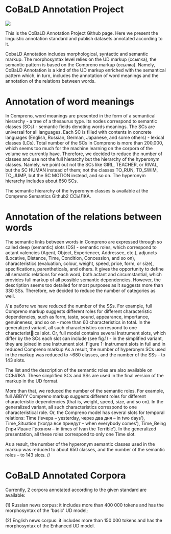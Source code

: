 # CoBaLD Annotation Project

<a href="https://creativecommons.org/licenses/by-nc/4.0/"><img src="https://img.shields.io/static/v1?label=license&message=CC-BY-NC-4.0&color=green"/></a>

This is the CoBaLD Annotation Project Github page. Here we present the linguistic annotation standard and publish datasets annotated according to it.

CobaLD Annotation includes morphological, syntactic and semantic markup. The morphosyntax level relies on the UD markup (ссылка), the semantic pattern is based on the Compreno markup (ссылка). Namely, CoBaLD Annotation is a kind of the UD markup enriched with the semantical pattern which, in turn, includes the annotation of word  meanings and the annotation of the relations between words.

# Annotation of word meanings

In Compreno, word meanings are presented in the form of a semantical hierarchy - a tree of a thesaurus type. Its nodes correspond to semantic classes (SCs) -  semantic fields denoting words meanings. The SCs are universal for all languages. Each SC is filled with contents in concrete languages (English, Russian, German, Japanese, and some others) - lexical classes (LCs). 
Total number of the SCs in Compreno is more than 200,000, which seems too much for the machine learning on the corpora of the volume we currently have. Therefore, we decided to reduce the number of classes and use not the full hierarchy but the hierarchy of the hyperonym classes. Namely, we point out not the SCs like GIRL, TEACHER, or RIVAL, but the SC HUMAN instead of them; not the classes TO_RUN, TO_SWIM, TO_JUMP, but the SC MOTION instead, and so on. The hyperonym hierarchy includes about 650 SCs.

The semantic hierarchy of the hyperonym classes is available at the Compreno Semantics Github2 ССЫЛКА.

# Annotation of the relations between words

The semantic links between words in Compreno are expressed through so called deep (semantic) slots (DS) - semantic roles, which correspond to actant valencies (Agent, Object,
Experiencer, Addressee, etc.), adjuncts (Locative, Distance, Time, Condition, Concession, and so on), characteristics (evaluation, colour, weight, speed, price, form, or size), specifications, parentheticals, and others. It gives the opportunity to define all semantic relations for each word, both actant and circumstantial, which provides full markup of all possible semantic dependencies.
However, the description seems too detailed for most purposes as it suggests more than 330 SSs.
Therefore, we decided to reduce the number of categories as well.  

//
в работе
we have reduced the number of
the SSs. For example, full Compreno markup suggests different roles for different characteristic dependencies, such as form, taste, sound, appearance, importance, genuineness, and so on - more than 60
characteristics in total. In the generalized variant, all such characteristics correspond to one characteristical slot. Or, full model contains several Instrument slots, which differ by the SCs each slot can include
(see fig.1) - in the simplified variant, they are joined in one Instrument slot.
Figure 1: Instrument slots in full and in reduced Compreno markup
As a result, the number of hyperonym SCs used in the markup was reduced to ~680 classes, and the
number of the SSs - to 143 slots.

The list and the description of the semantic roles are also available on ССЫЛКА.
These simplified SCs and SSs are used in the final version of the markup in the UD format.

More than that, we reduced the number of the semantic roles. For example, full ABBYY Compreno markup suggests different roles for different characteristic dependencies (that is, weight, speed, size, and so on). In the generalized variant, all such characteristics correspond to one characteristical role. Or, the Compreno model has several slots for temporal relations: Time (‘вчера – yesterday, через два дня – in two days’), Time_Situation (‘когда все приедут – when everybody comes’), Time_Being (‘при Иване Грозном – in times of Ivan the Terrible’). In the generalized presentation, all these roles correspond to only one Time slot.

As a result, the number of the hyperonym semantic classes used in the markup was reduced to about 650 classes, and the number of the semantic roles – to 143 slots.
//

# CoBaLD Annotated Corpora

Currently, 2 corpora annotated according to the given standard are available:

(1) Russian news corpus: it includes more than 400 000 tokens and has the morphosyntax of the 'basic' UD model;

(2) English news corpus: it includes more than 150 000 tokens and has the morphosyntax of the Enhanced UD model.


